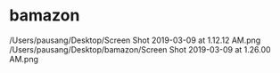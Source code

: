 # bamazon
/Users/pausang/Desktop/Screen Shot 2019-03-09 at 1.12.12 AM.png
/Users/pausang/Desktop/bamazon/Screen Shot 2019-03-09 at 1.26.00 AM.png
